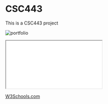 # CSC443
This is a CSC443 project

![portfolio](https://user-images.githubusercontent.com/103223235/163073839-f5a27ff8-66fe-4c00-90ba-1e41c3494059.PNG)


<iframe src="demo_iframe.htm" name="iframe_a" title="Iframe Example"></iframe>

<p><a href="https://www.w3schools.com" target="iframe_a">W3Schools.com</a></p>


        
